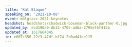 ```yaml
---
title: 'Kat Blaque'
speaking_on: '2021-10-08'
event: mblgtacc-2021-keynotes
headshot: headshots/chadwick-boseman-black-panther-0.jpg
updated_by: dcd190a9-db32-4705-ad6a-2795ef6f415b
updated_at: 1617664345
id: e007c356-22f3-47df-bf74-2b0ad41ee115
---
```

